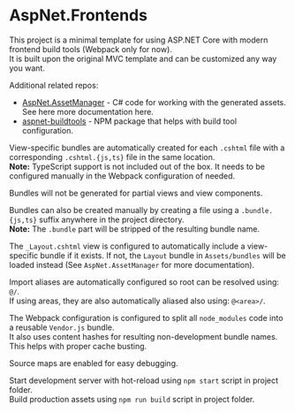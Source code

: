 # AspNet.Frontends

This project is a minimal template for using ASP.NET Core with modern frontend build tools (Webpack only for now).  
It is built upon the original MVC template and can be customized any way you want.

Additional related repos:
* [AspNet.AssetManager](https://github.com/Baune8D/AspNet.AssetManager) - C# code for working with the generated assets. See here more documentation here.
* [aspnet-buildtools](https://github.com/Baune8D/aspnet-buildtools) - NPM package that helps with build tool configuration.

View-specific bundles are automatically created for each `.cshtml` file with a corresponding `.cshtml.{js,ts}` file in the same location.  
**Note:** TypeScript support is not included out of the box. It needs to be configured manually in the Webpack configuration of needed.

Bundles will not be generated for partial views and view components.

Bundles can also be created manually by creating a file using a `.bundle.{js,ts}` suffix anywhere in the project directory.  
**Note:** The `.bundle` part will be stripped of the resulting bundle name.

The `_Layout.cshtml` view is configured to automatically include a view-specific bundle if it exists. If not, the `Layout` bundle in `Assets/bundles` will be loaded instead (See `AspNet.AssetManager` for more documentation).

Import aliases are automatically configured so root can be resolved using: `@/`.  
If using areas, they are also automatically aliased also using: `@<area>/`.

The Webpack configuration is configured to split all `node_modules` code into a reusable `Vendor.js` bundle.  
It also uses content hashes for resulting non-development bundle names. This helps with proper cache busting.

Source maps are enabled for easy debugging.

Start development server with hot-reload using `npm start` script in project folder.  
Build production assets using `npm run build` script in project folder.